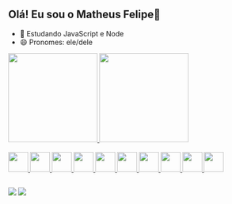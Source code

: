 ## Olá! Eu sou o Matheus Felipe👋

- 🌱 Estudando JavaScript e Node
- 😄 Pronomes: ele/dele

<div>
  <a href="https://github.com/MatheusFelipeLS">
  <img height="180em" src="https://github-readme-stats.vercel.app/api?username=MatheusFelipeLS&show_icons=true&theme=tokyonight&count_private=true"/>
  <img height="180em" src="https://github-readme-stats.vercel.app/api/top-langs/?username=MatheusFelipeLS&layout=compact&langs_count=16&theme=tokyonight"/>
</div>
<!-- include_all_commits=false& -->

<div style="display: inline_block"><br>
  <img width=40px height=40px src="https://cdn.jsdelivr.net/gh/devicons/devicon@latest/icons/c/c-original.svg" />        
  <img width=40px height=40px src="https://cdn.jsdelivr.net/gh/devicons/devicon@latest/icons/cplusplus/cplusplus-original.svg" />
  <img width=40px height=40px src="https://cdn.jsdelivr.net/gh/devicons/devicon@latest/icons/python/python-original.svg" />
  <img width=40px height=40px src="https://cdn.jsdelivr.net/gh/devicons/devicon@latest/icons/javascript/javascript-original.svg" />
  <img width=40px height=40px src="https://cdn.jsdelivr.net/gh/devicons/devicon@latest/icons/html5/html5-original.svg" />
  <img width=40px height=40px src="https://cdn.jsdelivr.net/gh/devicons/devicon@latest/icons/css3/css3-original.svg" />
  <img width=40px height=40px src="https://cdn.jsdelivr.net/gh/devicons/devicon@latest/icons/linux/linux-original.svg" />
  <img width=40px height=40px src="https://cdn.jsdelivr.net/gh/devicons/devicon@latest/icons/opencv/opencv-original.svg" />
  <img width=40px height=40px src="https://cdn.jsdelivr.net/gh/devicons/devicon@latest/icons/matplotlib/matplotlib-original.svg" />   
  <img width=40px height=40px src="https://cdn.jsdelivr.net/gh/devicons/devicon@latest/icons/pandas/pandas-original.svg" />
</div>

##
  
<div>
  <a href="https://www.linkedin.com/in/matheus-felipe-lima-santos-7b7b08254/" target="_blank"><img src="https://img.shields.io/badge/LinkedIn-0077B5?style=for-the-badge&logo=linkedin&logoColor=white" target="_blanck"></a>
  <a href="mailto:mathfelpessoal@gmail.com" target="_blank"><img src="https://img.shields.io/badge/Gmail-D14836?style=for-the-badge&logo=gmail&logoColor=white" target="_blanck"></a>
</div>
